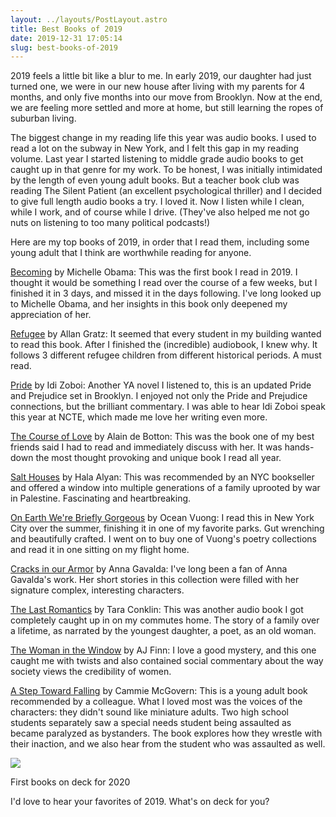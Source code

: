 ```yaml
---
layout: ../layouts/PostLayout.astro
title: Best Books of 2019
date: 2019-12-31 17:05:14
slug: best-books-of-2019
---
```


2019 feels a little bit like a blur to me. In early 2019, our daughter had just turned one, we were in our new house after living with my parents for 4 months, and only five months into our move from Brooklyn. Now at the end, we are feeling more settled and more at home, but still learning the ropes of suburban living.

The biggest change in my reading life this year was audio books. I used to read a lot on the subway in New York, and I felt this gap in my reading volume. Last year I started listening to middle grade audio books to get caught up in that genre for my work. To be honest, I was initially intimidated by the length of even young adult books. But a teacher book club was reading The Silent Patient (an excellent psychological thriller) and I decided to give full length audio books a try. I loved it. Now I listen while I clean, while I work, and of course while I drive. (They've also helped me not go nuts on listening to too many political podcasts!)

Here are my top books of 2019, in order that I read them, including some young adult that I think are worthwhile reading for anyone.

[Becoming](https://becomingmichelleobama.com/) by Michelle Obama: This was the first book I read in 2019. I thought it would be something I read over the course of a few weeks, but I finished it in 3 days, and missed it in the days following. I've long looked up to Michelle Obama, and her insights in this book only deepened my appreciation of her.

[Refugee](https://www.alangratz.com/writing/refugee/) by Allan Gratz: It seemed that every student in my building wanted to read this book. After I finished the (incredible) audiobook, I knew why. It follows 3 different refugee children from different historical periods. A must read.

[Pride](https://www.harpercollins.com/9780062564047/pride/) by Idi Zoboi: Another YA novel I listened to, this is an updated Pride and Prejudice set in Brooklyn. I enjoyed not only the Pride and Prejudice connections, but the brilliant commentary. I was able to hear Idi Zoboi speak this year at NCTE, which made me love her writing even more.

[The Course of Love](https://www.alaindebotton.com/the-course-of-love/) by Alain de Botton: This was the book one of my best friends said I had to read and immediately discuss with her. It was hands-down the most thought provoking and unique book I read all year.

[Salt Houses](https://www.npr.org/2017/05/04/526785965/i-belonged-nowhere-a-story-of-displacement-from-a-novelist-who-knows) by Hala Alyan: This was recommended by an NYC bookseller and offered a window into multiple generations of a family uprooted by war in Palestine. Fascinating and heartbreaking.

[On Earth We're Briefly Gorgeous](https://www.npr.org/2019/06/05/729691730/on-earth-is-gorgeous-all-the-way-through) by Ocean Vuong: I read this in New York City over the summer, finishing it in one of my favorite parks. Gut wrenching and beautifully crafted. I went on to buy one of Vuong's poetry collections and read it in one sitting on my flight home.

[Cracks in our Armor](https://www.europaeditions.com/book/9781609454968/the-cracks-in-our-armor) by Anna Gavalda: I've long been a fan of Anna Gavalda's work. Her short stories in this collection were filled with her signature complex, interesting characters.

[The Last Romantics](https://www.harpercollins.com/9780062358202/the-last-romantics/) by Tara Conklin: This was another audio book I got completely caught up in on my commutes home. The story of a family over a lifetime, as narrated by the youngest daughter, a poet, as an old woman.

[The Woman in the Window](https://www.newyorker.com/magazine/2018/02/26/the-domestic-thriller-is-having-a-moment) by AJ Finn: I love a good mystery, and this one caught me with twists and also contained social commentary about the way society views the credibility of women.

[A Step Toward Falling](https://www.harpercollins.com/9780062271136/a-step-toward-falling/) by Cammie McGovern: This is a young adult book recommended by a colleague. What I loved most was the voices of the characters: they didn't sound like miniature adults. Two high school students separately saw a special needs student being assaulted as became paralyzed as bystanders. The book explores how they wrestle with their inaction, and we also hear from the student who was assaulted as well.

![](http://akindoflibrary.com/wp-content/uploads/2019/12/IMG_6666-768x1024.jpg)

First books on deck for 2020  

I'd love to hear your favorites of 2019. What's on deck for you?